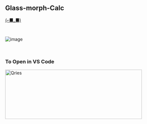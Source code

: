 ## Glass-morph-Calc

[(⌐■_■)](https://devgupta-ikr.github.io/Glass-morph-Calc/)

<br>

![image](https://user-images.githubusercontent.com/77541795/119995060-d911b180-bfea-11eb-820c-fd733a7eb5b2.png)

<br>

### To Open in VS Code

<a href="https://github1s.com/DevGupta-ikr/Glass-morph-Calc">
         <img alt="Qries" src="https://user-images.githubusercontent.com/77541795/120004506-7ae9cc00-bff4-11eb-9ef5-9761a25e6338.png" width=440" height="160">
</a>
